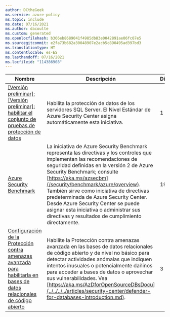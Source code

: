 ```yaml
---
author: DCtheGeek
ms.service: azure-policy
ms.topic: include
ms.date: 07/16/2021
ms.author: dacoulte
ms.custom: generated
ms.openlocfilehash: b366eb8689041f4985db83e0042891ae06fc07e5
ms.sourcegitcommit: e2fa73b682a30048907e2acb5c890495ad397bd3
ms.translationtype: HT
ms.contentlocale: es-ES
ms.lasthandoff: 07/16/2021
ms.locfileid: "114386908"
---
```

|Nombre |Descripción |Directivas |Versión |
|---|---|---|---|
|[\[Versión preliminar\]: \[Versión preliminar\]: habilitar el conjunto de pruebas de protección de datos](https://github.com/Azure/azure-policy/blob/master/built-in-policies/policySetDefinitions/Security%20Center/ASC_DataProtection.json) |Habilita la protección de datos de los servidores SQL Server. El Nivel Estándar de Azure Security Center asigna automáticamente esta iniciativa. |1 |1.0.0-preview |
|[Azure Security Benchmark](https://github.com/Azure/azure-policy/blob/master/built-in-policies/policySetDefinitions/Security%20Center/AzureSecurityCenter.json) |La iniciativa de Azure Security Benchmark representa las directivas y los controles que implementan las recomendaciones de seguridad definidas en la versión 2 de Azure Security Benchmark; consulte [https://aka.ms/azsecbm](/security/benchmark/azure/overview). También sirve como iniciativa de directivas predeterminada de Azure Security Center. Desde Azure Security Center se puede asignar esta iniciativa o administrar sus directivas y resultados de cumplimiento directamente. |199 |29.1.1 |
|[Configuración de la Protección contra amenazas avanzada para habilitarla en bases de datos relacionales de código abierto](https://github.com/Azure/azure-policy/blob/master/built-in-policies/policySetDefinitions/Security%20Center/ASC_AtpForOssDatabases.json) |Habilite la Protección contra amenazas avanzada en las bases de datos relacionales de código abierto y de nivel no básico para detectar actividades anómalas que indiquen intentos inusuales o potencialmente dañinos para acceder a bases de datos o aprovechar sus vulnerabilidades. Vea [https://aka.ms/AzDforOpenSourceDBsDocu](../../../../articles/security-center/defender-for-databases-introduction.md). |3 |1.0.0 |